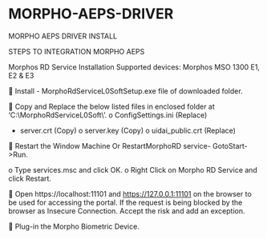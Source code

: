 # MORPHO-AEPS-DRIVER
MORPHO AEPS DRIVER INSTALL

STEPS TO INTEGRATION MORPHO AEPS

Morphos RD Service Installation
Supported devices: Morphos MSO 1300 E1, E2 & E3

 Install - MorphoRdServiceL0SoftSetup.exe file of downloaded folder.

 Copy and Replace the below listed files in enclosed folder at ‘C:\MorphoRdServiceL0Soft\’.
o ConfigSettings.ini (Replace) 
- server.crt (Copy) 
o server.key (Copy)
o uidai_public.crt (Replace)


 Restart the Window Machine Or
RestartMorphoRD service- GotoStart->Run.

o Type services.msc and click OK.
o Right Click on Morpho RD Service and click Restart.

 Open https://localhost:11101 and https://127.0.0.1:11101 on the browser to be used for accessing the portal. If the request is being blocked by the browser as Insecure Connection. Accept the risk and add an exception.

 Plug-in the Morpho Biometric Device.
